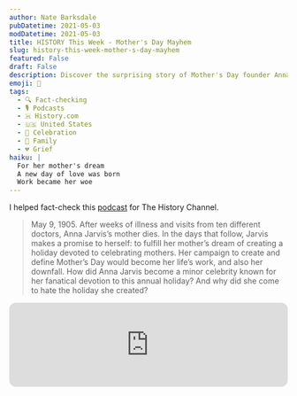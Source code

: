 ```yaml
---
author: Nate Barksdale
pubDatetime: 2021-05-03
modDatetime: 2021-05-03
title: HISTORY This Week - Mother's Day Mayhem
slug: history-this-week-mother-s-day-mayhem
featured: False
draft: False
description: Discover the surprising story of Mother's Day founder Anna Jarvis. See how her promise to honor her mother sparked a lifelong battle against the holiday itself.
emoji: 🥀
tags:
  - 🔍 Fact-checking
  - 🎙️ Podcasts
  - 🇭 History.com
  - 🇺🇸 United States
  - 🎉 Celebration
  - 🌳 Family
  - 💔 Grief
haiku: |
  For her mother's dream
  A new day of love was born
  Work became her woe
---
```


I helped fact-check this [podcast](https://open.spotify.com/episode/1zuJMd7CNSzwK0XVFHCiSb?si=kBXH-Z36Q3G8u3k95FhZqw) for The History Channel.

> May 9, 1905. After weeks of illness and visits from ten different doctors, Anna Jarvis’s mother dies. In the days that follow, Jarvis makes a promise to herself: to fulfill her mother’s dream of creating a holiday devoted to celebrating mothers. Her campaign to create and define Mother’s Day would become her life’s work, and also her downfall. How did Anna Jarvis become a minor celebrity known for her fanatical devotion to this annual holiday? And why did she come to hate the holiday she created?

<iframe style="border-radius:12px" src="https://open.spotify.com/embed/episode/1zuJMd7CNSzwK0XVFHCiSb?utm_source=generator" width="100%" height="152" frameBorder="0" allowfullscreen="" allow="autoplay; clipboard-write; encrypted-media; fullscreen; picture-in-picture" loading="lazy"></iframe>
